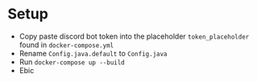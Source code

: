 # Setup
- Copy paste discord bot token into the placeholder `token_placeholder` found in `docker-compose.yml`
- Rename `Config.java.default` to `Config.java`
- Run `docker-compose up --build`
- Ebic